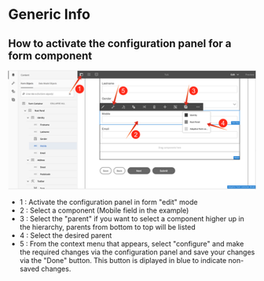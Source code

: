 # Generic Info

## How to activate the configuration panel for a form component

![selecting-form-component.png](../resources/selecting-form-component.png)

* 1 : Activate the configuration panel in form "edit" mode
* 2 : Select a component (Mobile field in the example)
* 3 : Select the "parent" if you want to select a component higher up in the hierarchy, parents from bottom to top will be listed
* 4 : Select the desired parent
* 5 : From the context menu that appears, select "configure" and make the required changes via the configuration panel and save your changes via the "Done" button. This button is diplayed in blue to indicate non-saved changes.
